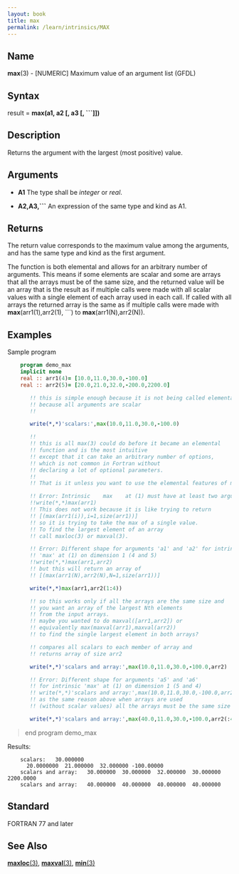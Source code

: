 ```yaml
---
layout: book
title: max
permalink: /learn/intrinsics/MAX
---
```

## __Name__

__max__(3) - \[NUMERIC\] Maximum value of an argument list
(GFDL)

## __Syntax__

result = __max(a1, a2 \[, a3 \[, \`\`\`\]\])__

## __Description__

Returns the argument with the largest (most positive) value.

## __Arguments__

  - __A1__
    The type shall be _integer_ or _real_.

  - __A2,A3,\`\`\`__
    An expression of the same type and kind as A1.

## __Returns__

The return value corresponds to the maximum value among the arguments,
and has the same type and kind as the first argument.

The function is both elemental and allows for an arbitrary number of
arguments. This means if some elements are scalar and some are arrays
that all the arrays must be of the same size, and the returned value
will be an array that is the result as if multiple calls were made with
all scalar values with a single element of each array used in each call.
If called with all arrays the returned array is the same as if multiple
calls were made with __max__(arr1(1),arr2(1), \`\`\`) to
__max__(arr1(N),arr2(N)).

## __Examples__

Sample program

```fortran
    program demo_max
    implicit none
    real :: arr1(4)= [10.0,11.0,30.0,-100.0]
    real :: arr2(5)= [20.0,21.0,32.0,-200.0,2200.0]

       !! this is simple enough because it is not being called elementally
       !! because all arguments are scalar
       !!

       write(*,*)'scalars:',max(10.0,11.0,30.0,-100.0)

       !!
       !! this is all max(3) could do before it became an elemental
       !! function and is the most intuitive
       !! except that it can take an arbitrary number of options,
       !! which is not common in Fortran without
       !! declaring a lot of optional parameters.
       !!
       !! That is it unless you want to use the elemental features of max(3)!

       !! Error: Intrinsic    max    at (1) must have at least two arguments
       !!write(*,*)max(arr1)
       !! This does not work because it is like trying to return
       !! [(max(arr1(i)),i=1,size(arr1))]
       !! so it is trying to take the max of a single value.
       !! To find the largest element of an array
       !! call maxloc(3) or maxval(3).

       !! Error: Different shape for arguments 'a1' and 'a2' for intrinsic
       !! 'max' at (1) on dimension 1 (4 and 5)
       !!write(*,*)max(arr1,arr2)
       !! but this will return an array of
       !! [(max(arr1(N),arr2(N),N=1,size(arr1))]

       write(*,*)max(arr1,arr2(1:4))

       !! so this works only if all the arrays are the same size and
       !! you want an array of the largest Nth elements
       !! from the input arrays.
       !! maybe you wanted to do maxval([arr1,arr2]) or
       !! equivalently max(maxval(arr1),maxval(arr2))
       !! to find the single largest element in both arrays?

       !! compares all scalars to each member of array and
       !! returns array of size arr2

       write(*,*)'scalars and array:',max(10.0,11.0,30.0,-100.0,arr2)

       !! Error: Different shape for arguments 'a5' and 'a6'
       !! for intrinsic 'max' at (1) on dimension 1 (5 and 4)
       !! write(*,*)'scalars and array:',max(10.0,11.0,30.0,-100.0,arr2,arr1)
       !! as the same reason above when arrays are used
       !! (without scalar values) all the arrays must be the same size

       write(*,*)'scalars and array:',max(40.0,11.0,30.0,-100.0,arr2(:4),arr1)
```

> end program demo\_max

Results:

```
    scalars:   30.000000
      20.0000000  21.000000  32.000000 -100.00000
    scalars and array:   30.000000  30.000000  32.000000  30.000000  2200.0000
    scalars and array:   40.000000  40.000000  40.000000  40.000000
```

## __Standard__

FORTRAN 77 and later

## __See Also__

[__maxloc__(3)](MAXLOC), [__maxval__(3)](MAXVAL), [__min__(3)](MIN)
